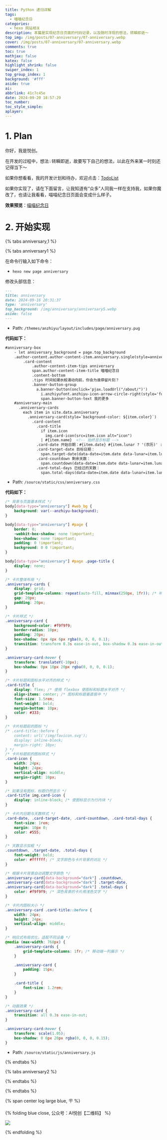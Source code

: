 ```yaml
---
title: Python 递归详解
tags:
  - 喵喵纪念日
categories:
  - hexo 网站相关
description: 本篇是实现纪念日页面的代码记录，以及随时浮现的想法，转瞬即逝～
top_img: /img/posts/07-anniversary/07-anniversary.webp
cover: /img/posts/07-anniversary/07-anniversary.webp
comments: true
toc: true
mathjax: false
katex: false
highlight_shrink: false
swiper_index: 1
top_group_index: 1
background: '#fff'
aside: true
ai:
abbrlink: 41c7c45e
date: 2024-09-20 18:57:29
toc_number:
toc_style_simple:
aplayer:
---
```


# 1. Plan

你好，我是悦创。

在开发的过程中，想法💡转瞬即逝，故要写下自己的想法，以此在外来某一时刻还记得当下～

如果你想看看，我的开发计划和待办，欢迎点击：[TodoList](/todolist/)

如果你实现了，请在下面留言，让我知道有“众多”人同我一样在支持我，如果你魔改了，也请让我看看，喵喵纪念日页面会变成什么样子。

**效果预览**：[喵喵纪念日](/anniversary/)

# 2. 开始实现

{% tabs anniversary,1 %}
<!-- tab 喵喵纪念日-V0.1 -->
{% tabs anniversary1 %}
<!-- tab 1. 新建页面 -->
在命令行输入如下命令：

- `hexo new page anniversary`

修改头部信息：

```markdown
---
title: anniversary
date: 2024-09-16 20:31:37
type: 'anniversary'
top_background: /img/anniversary/anniversary5.webp
aside: false
---
```
<!-- endtab -->
<!-- tab 2. 创建 anniversary.pug -->
- Path: `/themes/anzhiyu/layout/includes/page/anniversary.pug`

**代码如下：**
```html
#anniversary-box
    - let anniversary_background = page.top_background
    .author-content.author-content-item.anniversary.single(style=anniversary_background ? `background: url(${anniversary_background}) top / cover no-repeat` : "")
        .card-content
            .author-content-item-tips anniversary
            span.author-content-item-title 喵喵纪念日
            .content-bottom
            .tips 时间如潮水般涌动向前，你会为谁停留片刻？
            .banner-button-group
              a.banner-button(onclick='pjax.loadUrl("/about/")')
                i.anzhiyufont.anzhiyu-icon-arrow-circle-right(style='font-size: 1.5rem')
                span.banner-button-text 我的更多
    #anniversary-main
      .anniversary-cards
        each item in site.data.anniversary
          .anniversary-card(style=`background-color: ${item.color}`)
            .card-content
              .card-title
                if item.icon
                  img.card-icon(src=item.icon alt="icon")
                | #{item.name}  <!-- 始终显示标题 -->
              .card-date 开始日期：#{item.date} #{item.lunar ? '(农历)' : '(新历)'}
              .card-target-date 目标日期：
                span.target-date(data-date=item.date data-lunar=item.lunar) 计算中...
              .card-countdown 剩余天数：
                span.countdown(data-date=item.date data-lunar=item.lunar) 计算中...
              .card-total-days 已经过的天数：
                span.total-days(data-date=item.date data-lunar=item.lunar) 计算中...
```
<!-- endtab -->
<!-- tab 3. 创建 anniversary.css -->
- Path: `/source/static/css/anniversary.css`

**代码如下：**

```css
/* 背景与页面基本样式 */
body[data-type="anniversary"] #web_bg {
    background: var(--anzhiyu-background);
}

body[data-type="anniversary"] #page {
    border: 0;
    -webkit-box-shadow: none !important;
    box-shadow: none !important;
    padding: 0 !important;
    background: 0 0 !important;
}

body[data-type="anniversary"] #page .page-title {
    display: none;
}

/* 卡片整体布局 */
.anniversary-cards {
    display: grid;
    grid-template-columns: repeat(auto-fill, minmax(250px, 1fr)); /* 响应式布局 */
    gap: 20px;
    padding: 20px;
}

/* 卡片样式 */
.anniversary-card {
    background-color: #f9f9f9;
    border-radius: 10px;
    padding: 20px;
    box-shadow: 0px 4px 6px rgba(0, 0, 0, 0.1);
    transition: transform 0.3s ease-in-out, box-shadow 0.3s ease-in-out;
}

.anniversary-card:hover {
    transform: translateY(-10px);
    box-shadow: 0px 10px 20px rgba(0, 0, 0, 0.1);
}

/* 卡片标题和图标水平对齐的样式 */
.card-title {
    display: flex; /* 使用 flexbox 使图标和标题水平对齐 */
    align-items: center; /* 图标和标题垂直居中 */
    font-size: 1.5rem;
    font-weight: bold;
    margin-bottom: 10px;
    color: #333;
}

/* 卡片标题前的图标 */
/* .card-title::before {
    content: url('/img/favicon.svg');
    display: inline-block;
    margin-right: 10px;
} */
/* 卡片标题前的图标样式 */
.card-icon {
    width: 24px;
    height: 24px;
    vertical-align: middle;
    margin-right: 10px;
}

/* 如果没有图标，标题仍然显示 */
.card-title img.card-icon {
    display: inline-block; /* 使图标显示为行内块 */
}

/* 卡片内日期与天数样式 */
.card-date, .card-target-date, .card-countdown, .card-total-days {
    font-size: 1rem;
    margin: 10px 0;
    color: #555;
}

/* 天数显示加粗 */
.countdown, .target-date, .total-days {
    font-weight: bold;
    color: #ffffff; /* 文字颜色与卡片背景的对比 */
}

/* 根据卡片背景自动调整文字颜色 */
.anniversary-card[data-background="dark"] .countdown, 
.anniversary-card[data-background="dark"] .target-date, 
.anniversary-card[data-background="dark"] .total-days {
    color: #f9f9f9; /* 深色背景的卡片用浅色文字 */
}

/* 卡片内图标大小 */
.anniversary-card .card-title::before {
    width: 24px;
    height: 24px;
    vertical-align: middle;
}

/* 响应式布局优化，适配不同设备 */
@media (max-width: 768px) {
    .anniversary-cards {
        grid-template-columns: 1fr; /* 移动端一列展示 */
    }

    .anniversary-card {
        padding: 15px;
    }

    .card-title {
        font-size: 1.2rem;
    }
}

/* 动画效果 */
.anniversary-card {
    transition: all 0.3s ease-in-out;
}

.anniversary-card:hover {
    transform: scale(1.05);
    box-shadow: 0 6px 20px rgba(0, 0, 0, 0.15);
}
```
<!-- endtab -->

<!-- tab 4. anniversary.js -->
- Path: `/source/static/js/anniversary.js`
<!-- endtab -->

{% endtabs %}
<!-- endtab -->

<!-- tab 喵喵纪念日-V0.2 -->
{% tabs anniversary2 %}

{% endtabs %}
<!-- endtab -->
{% endtabs %}













{% span center log large blue, 🪧 %}

{% folding blue close, 公众号：AI悦创【二维码】 %}

![](https://bornforthis.cn/gzh.jpg)

{% endfolding %}